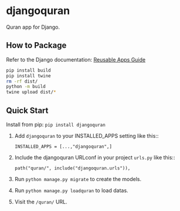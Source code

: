 
# djangoquran

Quran app for Django.

## How to Package  

Refer to the Django documentation: [Reusable Apps Guide](https://docs.djangoproject.com/en/5.1/intro/reusable-apps/)

```bash
pip install build
pip install twine
rm -rf dist/
python -m build
twine upload dist/*
```

## Quick Start


Install from pip: `pip install djangoquran`

1. Add `djangoquran` to your INSTALLED_APPS setting like this::

    `INSTALLED_APPS = [...,"djangoquran",]`

2. Include the djangoquran URLconf in your project `urls.py` like this::

    `path("quran/", include("djangoquran.urls")),`

3. Run `python manage.py migrate` to create the models.

4. Run `python manage.py loadquran` to load datas.

5. Visit the ``/quran/`` URL.